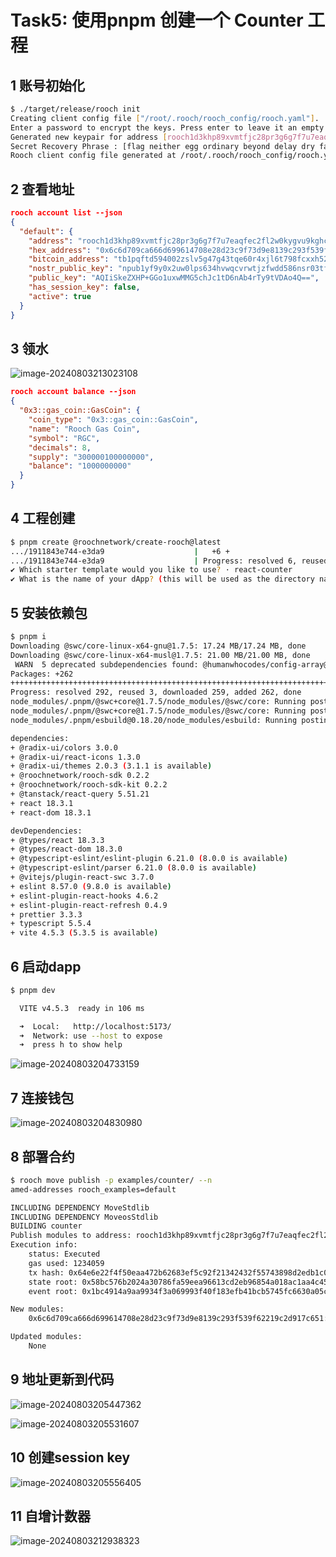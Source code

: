 # Task5: 使用pnpm 创建一个 Counter 工程

## 1 账号初始化

```bash
$ ./target/release/rooch init
Creating client config file ["/root/.rooch/rooch_config/rooch.yaml"].
Enter a password to encrypt the keys. Press enter to leave it an empty password: 
Generated new keypair for address [rooch1d3khp89xvmtfjc28pr3g6g7f7u7eaqfec2fl2w0kygvu9kghcegs8554nx]
Secret Recovery Phrase : [flag neither egg ordinary beyond delay dry fault main raise main ranch]
Rooch client config file generated at /root/.rooch/rooch_config/rooch.yaml
```

## 2 查看地址

```json
rooch account list --json
{
  "default": {
    "address": "rooch1d3khp89xvmtfjc28pr3g6g7f7u7eaqfec2fl2w0kygvu9kghcegs8554nx",
    "hex_address": "0x6c6d709ca666d699614708e28d23c9f73d9e8139c293f539f62219c2d917c651",
    "bitcoin_address": "tb1pqftd594002zslv5g47g43tqe60r4xjl6t798fcxxh52jqshpke5sgrj08y",
    "nostr_public_key": "npub1yf9y0x2uw0lps634hvwqcvrwtjzfwdd586nsr03tfuhk64ps9rsskc2rt6",
    "public_key": "AQIiSkeZXHP+GGo1uxwMMG5chJc1tD6nAb4rTy9tVDAo4Q==",
    "has_session_key": false,
    "active": true
  }
}
```

## 3 领水

![image-20240803213023108](images/image-20240803213023108.png)

```json
rooch account balance --json
{
  "0x3::gas_coin::GasCoin": {
    "coin_type": "0x3::gas_coin::GasCoin",
    "name": "Rooch Gas Coin",
    "symbol": "RGC",
    "decimals": 8,
    "supply": "300000100000000",
    "balance": "1000000000"
  }
}
```

## 4 工程创建

```bash
$ pnpm create @roochnetwork/create-rooch@latest
.../1911843e744-e3da9                    |   +6 +
.../1911843e744-e3da9                    | Progress: resolved 6, reused 0, downloaded 6, added 6, done
✔ Which starter template would you like to use? · react-counter
✔ What is the name of your dApp? (this will be used as the directory name) · rooch-dapp-counter
```

## 5 安装依赖包

```bash
$ pnpm i
Downloading @swc/core-linux-x64-gnu@1.7.5: 17.24 MB/17.24 MB, done
Downloading @swc/core-linux-x64-musl@1.7.5: 21.00 MB/21.00 MB, done
 WARN  5 deprecated subdependencies found: @humanwhocodes/config-array@0.11.14, @humanwhocodes/object-schema@2.0.3, glob@7.2.3, inflight@1.0.6, rimraf@3.0.2
Packages: +262
+++++++++++++++++++++++++++++++++++++++++++++++++++++++++++++++++++++++++++++++++++
Progress: resolved 292, reused 3, downloaded 259, added 262, done
node_modules/.pnpm/@swc+core@1.7.5/node_modules/@swc/core: Running postinstall script...
node_modules/.pnpm/@swc+core@1.7.5/node_modules/@swc/core: Running postinstall script, done in 41ms
node_modules/.pnpm/esbuild@0.18.20/node_modules/esbuild: Running postinstall script, done in 36ms

dependencies:
+ @radix-ui/colors 3.0.0
+ @radix-ui/react-icons 1.3.0
+ @radix-ui/themes 2.0.3 (3.1.1 is available)
+ @roochnetwork/rooch-sdk 0.2.2
+ @roochnetwork/rooch-sdk-kit 0.2.2
+ @tanstack/react-query 5.51.21
+ react 18.3.1
+ react-dom 18.3.1

devDependencies:
+ @types/react 18.3.3
+ @types/react-dom 18.3.0
+ @typescript-eslint/eslint-plugin 6.21.0 (8.0.0 is available)
+ @typescript-eslint/parser 6.21.0 (8.0.0 is available)
+ @vitejs/plugin-react-swc 3.7.0
+ eslint 8.57.0 (9.8.0 is available)
+ eslint-plugin-react-hooks 4.6.2
+ eslint-plugin-react-refresh 0.4.9
+ prettier 3.3.3
+ typescript 5.5.4
+ vite 4.5.3 (5.3.5 is available)
```

## 6 启动dapp

```bash
$ pnpm dev

  VITE v4.5.3  ready in 106 ms

  ➜  Local:   http://localhost:5173/
  ➜  Network: use --host to expose
  ➜  press h to show help
```

![image-20240803204733159](images/image-20240803204733159.png)

## 7 连接钱包

![image-20240803204830980](images/image-20240803204830980.png)

## 8 部署合约

```bash
$ rooch move publish -p examples/counter/ --n
amed-addresses rooch_examples=default

INCLUDING DEPENDENCY MoveStdlib
INCLUDING DEPENDENCY MoveosStdlib
BUILDING counter
Publish modules to address: rooch1d3khp89xvmtfjc28pr3g6g7f7u7eaqfec2fl2w0kygvu9kghcegs8554nx(0x6c6d709ca666d699614708e28d23c9f73d9e8139c293f539f62219c2d917c651)
Execution info:
    status: Executed
    gas used: 1234059
    tx hash: 0x64e6e22f4f50eaa472b62683ef5c92f21342432f55743898d2edb1c06028e272
    state root: 0x58bc576b2024a30786fa59eea96613cd2eb96854a018ac1aa4c45a3481d3eea3
    event root: 0x1bc4914a9aa9934f3a069993f40f183efb41bcb5745fc6630a05ce279857dc6f

New modules:
    0x6c6d709ca666d699614708e28d23c9f73d9e8139c293f539f62219c2d917c651::counter

Updated modules:
    None
```

## 9 地址更新到代码

![image-20240803205447362](images/image-20240803205447362.png)

![image-20240803205531607](images/image-20240803205531607.png)

## 10 创建session key

![image-20240803205556405](images/image-20240803205556405.png)

## 11 自增计数器

![image-20240803212938323](images/image-20240803212938323.png)